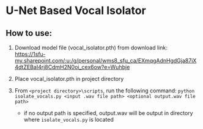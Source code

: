 # U-Net Based Vocal Isolator
## How to use:

1. Download model file (vocal_isolator.pth) from download link:
https://1sfu-my.sharepoint.com/:u:/g/personal/wms8_sfu_ca/EXmqgAdnHgdGja87iX4dtZEBaI4rj8CdmH2N0oi_cex6ow?e=Wuhbje

2. Place vocal_isolator.pth in project directory

3. From `<project directory>\scripts`, run the following command:
`python isolate_vocals.py <input .wav file path> <optional output.wav file path>`
    - if no output path is specified, output.wav will be output in directory where `isolate_vocals.py` is located
